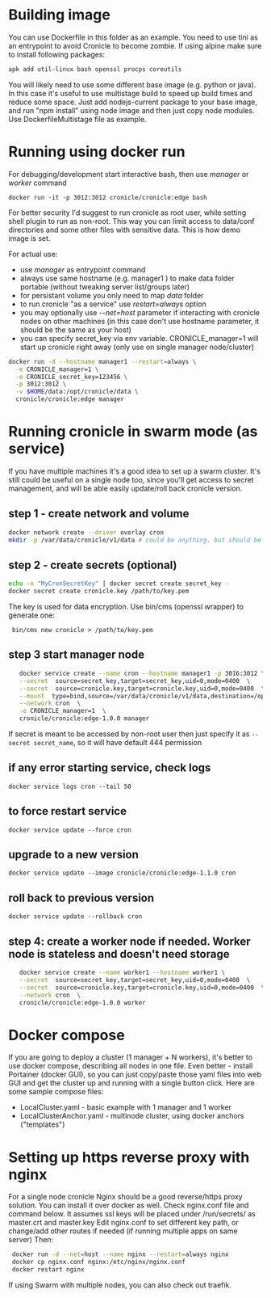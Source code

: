 
# Building image
You can use Dockerfile in this folder as an example. You need to use tini as an entrypoint to avoid Cronicle to become zombie. If using alpine make sure to install following packages: 
```bash
apk add util-linux bash openssl procps coreutils
```
You will likely need to use some different base image (e.g. python or java). In this case it's useful to use multistage build to speed up build times and reduce some space. Just add nodejs-current package to your base image, and run "npm install" using node image and then just copy node modules. Use DockerfileMultistage file as example.

# Running using docker run
For debugging/development start interactive bash, then use *manager* or *worker* command 
```
docker run -it -p 3012:3012 cronicle/cronicle:edge bash
```
For better security I'd suggest to run cronicle as root user, while setting shell plugin to run as non-root. This way you can limit access to data/conf directories and some other files with sensitive data. This is how demo image is set.

For actual use:
- use *manager* as entrypoint command
- always use same hostname (e.g. manager1 ) to make data folder portable (without tweaking server list/groups later)
- for persistant volume you only need to map *data* folder
- to run cronicle "as a service" use *restart=always* option
- you may optionally use *--net=host* parameter if interacting with cronicle nodes on other machines (in this case don't use hostname parameter, it should be the same as your host)
- you can specify secret_key via env variable. CRONICLE_manager=1 will start up cronicle right away (only use on single manager node/cluster)

```bash
docker run -d --hostname manager1 --restart=always \
  -e CRONICLE_manager=1 \
  -e CRONICLE_secret_key=123456 \
  -p 3012:3012 \
  -v $HOME/data:/opt/cronicle/data \
  cronicle/cronicle:edge manager
```

# Running cronicle in swarm mode (as service)
If you have multiple machines it's a good idea to set up a swarm cluster. It's still could be useful on a single node too, since you'll get access to secret management, and will be able easily update/roll back cronicle version.

## step 1 - create network and volume

 ```bash
 docker network create --driver overlay cron
 mkdir -p /var/data/cronicle/v1/data # could be anything, but should be in line with step 3 (--mount arg)
 ```
 

## step 2 - create secrets (optional)

```bash
echo -n "MyCronSecretKey" | docker secret create secret_key -
docker secret create cronicle.key /path/to/key.pem
```
The key is used for data encryption. Use bin/cms (openssl wrapper) to generate one:
 ```
  bin/cms new cronicle > /path/to/key.pem
```

## step 3 start manager node

```bash
   docker service create --name cron --hostname manager1 -p 3016:3012 \
   --secret  source=secret_key,target=secret_key,uid=0,mode=0400  \
   --secret  source=cronicle.key,target=cronicle.key,uid=0,mode=0400  \
   --mount  type=bind,source=/var/data/cronicle/v1/data,destination=/opt/cronicle/data \
   --network cron  \
   -e CRONICLE_manager=1  \
   cronicle/cronicle:edge-1.0.0 manager
```

If secret is meant to be accessed by non-root user then just specify it as ```--secret secret_name```, so it will have default 444 permission

## if any error starting service, check logs

```docker service logs cron --tail 50```

## to force restart service

```docker service update --force cron```

## upgrade to a new version

```docker service update --image cronicle/cronicle:edge-1.1.0 cron```

## roll back to previous version

```docker service update --rollback cron```

## step 4: create a worker node if needed. Worker node is stateless and doesn't need storage

```bash
   docker service create --name worker1 --hostname worker1 \
   --secret  source=secret_key,target=secret_key,uid=0,mode=0400  \
   --secret  source=cronicle.key,target=cronicle.key,uid=0,mode=0400  \
   --network cron  \
   cronicle/cronicle:edge-1.0.0 worker
```

# Docker compose
If you are going to deploy a cluster (1 manager + N workers), it's better to use docker compose, describing all nodes in one file. Even better - install Portainer (docker GUI), so you can just copy/paste those yaml files into web GUI and get the cluster up and running with a single button click. Here are some sample compose files:
- LocalCluster.yaml - basic example with  1 manager and 1 worker
- LocalClusterAnchor.yaml - multinode cluster, using docker anchors ("templates")


# Setting up https reverse proxy with nginx

For a single node cronicle Nginx should be a good reverse/https proxy solution. You can install it over docker as well. Check nginx.conf file and command below. It assumes ssl keys will be placed under /run/secrets/ as master.crt and master.key
Edit nginx.conf to set different key path, or change/add other routes if needed (if running multiple apps on same server)
Then:

```bash
 docker run -d --net=host --name nginx --restart=always nginx
 docker cp nginx.conf nginx:/etc/nginx/nginx.conf
 docker restart nginx
 ```

 If using Swarm with multiple nodes, you can also check out traefik.


